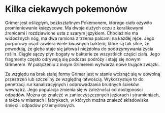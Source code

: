 # Kilka ciekawych pokemonów <br>



Grimer jest oślizgłym, bezkształtnym Pokémonem, którego ciało ożywiło promieniowanie księżycowe.
Ma dwoje dużych oczu z koralikowymi źrenicami i rozdziawione usta z szarym językiem. 
Chociaż nie ma widocznych nóg, ma dwa ramiona z trzema palcami na każdej ręce. Jego purpurowy osad zawiera wiele kwaśnych bakterii, które są tak silne, że powodują,
że gleba staje się jałowa i niezdolna do podtrzymywania życia roślin. Ciągle sączy płyn bogaty w bakterie ze wszystkich części ciała. 
Jego fragmenty często odrywają się podczas podróży i stają się nowym Grimerem. 
W połączeniu z innym Grimerem wytwarza nowe trujące związki. <br>

Ze względu na brak stałej formy Grimer jest w stanie wcisnąć się w dowolną przestrzeń lub szczeliny ze względną łatwością.
Wykorzystuje to do penetracji rur kanalizacyjnych i odprowadzania brudnych ścieków wewnątrz. 
Jego populacja zmienia się w zależności od dostępności odpadów. Można go znaleźć w zanieczyszczonych jeziorach i strumieniach, 
a także w miastach i fabrykach, w których można znaleźć składowiska śmieci i odpadów przemysłowych.

